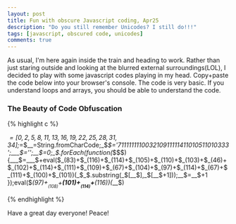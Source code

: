```yaml
---
layout: post
title: Fun with obscure Javascript coding, Apr25
description: "Do you still remember Unicodes? I still do!!!"
tags: [javascript, obscured code, unicodes]
comments: true
---
```


As usual, I'm here again inside the train and heading to work. Rather than just staring outside and looking at the blurred external surroundings(LOL), I decided to play with some javascript codes playing in my head. Copy+paste the code below into your browser's console. The code is very basic. If you understand loops and arrays, you should be able to understand the code.

### The Beauty of Code Obfuscation

{% highlight c %}

_$=[0,2,5,8,11,13,16,19,22,25,28,31,34];$_=$__=String.fromCharCode;_$_$='711111111003210911111411010511010333';___$='';__$=0;_$.forEach(function(_$$$){___$=___$+eval($_(83)+$_(116)+$_(114)+$_(105)+$_(110)+$_(103)+$_(46)+$_(102)+$_(114)+$_(111)+$_(109)+$_(67)+$_(104)+$_(97)+$_(114)+$_(67)+$_(111)+$_(100)+$_(101))(_$_$.substring(_$[__$],_$[__$+1]));__$=__$+1 });eval($_(97)+$__(108)+$__(101)+$__(114)+$__(116))(___$)

{% endhighlight %}

Have a great day everyone! Peace!